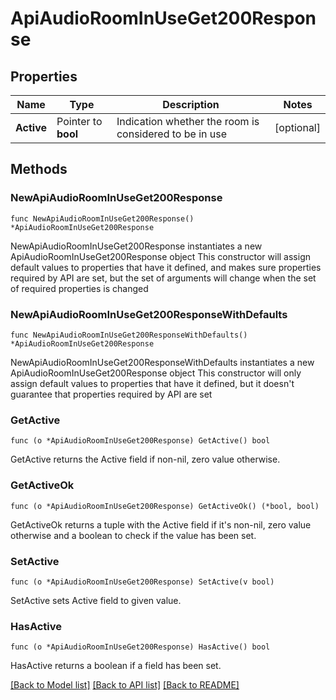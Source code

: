 # ApiAudioRoomInUseGet200Response

## Properties

Name | Type | Description | Notes
------------ | ------------- | ------------- | -------------
**Active** | Pointer to **bool** | Indication whether the room is considered to be in use | [optional] 

## Methods

### NewApiAudioRoomInUseGet200Response

`func NewApiAudioRoomInUseGet200Response() *ApiAudioRoomInUseGet200Response`

NewApiAudioRoomInUseGet200Response instantiates a new ApiAudioRoomInUseGet200Response object
This constructor will assign default values to properties that have it defined,
and makes sure properties required by API are set, but the set of arguments
will change when the set of required properties is changed

### NewApiAudioRoomInUseGet200ResponseWithDefaults

`func NewApiAudioRoomInUseGet200ResponseWithDefaults() *ApiAudioRoomInUseGet200Response`

NewApiAudioRoomInUseGet200ResponseWithDefaults instantiates a new ApiAudioRoomInUseGet200Response object
This constructor will only assign default values to properties that have it defined,
but it doesn't guarantee that properties required by API are set

### GetActive

`func (o *ApiAudioRoomInUseGet200Response) GetActive() bool`

GetActive returns the Active field if non-nil, zero value otherwise.

### GetActiveOk

`func (o *ApiAudioRoomInUseGet200Response) GetActiveOk() (*bool, bool)`

GetActiveOk returns a tuple with the Active field if it's non-nil, zero value otherwise
and a boolean to check if the value has been set.

### SetActive

`func (o *ApiAudioRoomInUseGet200Response) SetActive(v bool)`

SetActive sets Active field to given value.

### HasActive

`func (o *ApiAudioRoomInUseGet200Response) HasActive() bool`

HasActive returns a boolean if a field has been set.


[[Back to Model list]](../README.md#documentation-for-models) [[Back to API list]](../README.md#documentation-for-api-endpoints) [[Back to README]](../README.md)


